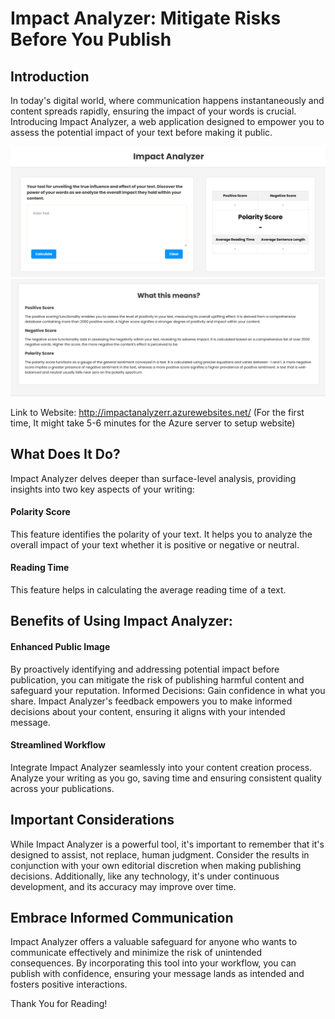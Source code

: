 # Impact Analyzer: Mitigate Risks Before You Publish
## Introduction

In today's digital world, where communication happens instantaneously and content spreads rapidly, ensuring the impact of your words is crucial. Introducing Impact Analyzer, a web application designed to empower you to assess the potential impact of your text before making it public.

![Alt text](Screenshots/HomePage.png)
![Alt text](Screenshots/Scroll.png)

Link to Website: http://impactanalyzerr.azurewebsites.net/
(For the first time, It might take 5-6 minutes for the Azure server to setup website)
## What Does It Do?

Impact Analyzer delves deeper than surface-level analysis, providing insights into two key aspects of your writing:

#### Polarity Score

This feature identifies the polarity of your text. It helps you to analyze the overall impact of your text whether it is positive or negative or neutral.

#### Reading Time

This feature helps in calculating the average reading time of a text.

## Benefits of Using Impact Analyzer:

#### Enhanced Public Image
By proactively identifying and addressing potential impact before publication, you can mitigate the risk of publishing harmful content and safeguard your reputation.
Informed Decisions: Gain confidence in what you share. Impact Analyzer's feedback empowers you to make informed decisions about your content, ensuring it aligns with your intended message.
#### Streamlined Workflow
Integrate Impact Analyzer seamlessly into your content creation process. Analyze your writing as you go, saving time and ensuring consistent quality across your publications.

## Important Considerations

While Impact Analyzer is a powerful tool, it's important to remember that it's designed to assist, not replace, human judgment. Consider the results in conjunction with your own editorial discretion when making publishing decisions. Additionally, like any technology, it's under continuous development, and its accuracy may improve over time.

## Embrace Informed Communication

Impact Analyzer offers a valuable safeguard for anyone who wants to communicate effectively and minimize the risk of unintended consequences. By incorporating this tool into your workflow, you can publish with confidence, ensuring your message lands as intended and fosters positive interactions.

Thank You for Reading!
